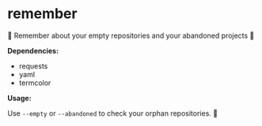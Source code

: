 # remember
👻 Remember about your empty repositories and your abandoned projects 👻

**Dependencies:**
  - requests
  - yaml
  - termcolor

**Usage:**

Use `--empty` or `--abandoned` to check your orphan repositories. 👻
